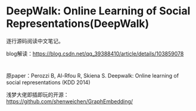 # DeepWalk: Online Learning of Social Representations(DeepWalk)
逐行源码阅读中文笔记。

blog解读：https://blog.csdn.net/qq_39388410/article/details/103859078

#

原paper：Perozzi B, Al-Rfou R, Skiena S. Deepwalk: Online learning of social representations (KDD 2014)

浅梦大佬即插即玩的开源：https://github.com/shenweichen/GraphEmbedding/
